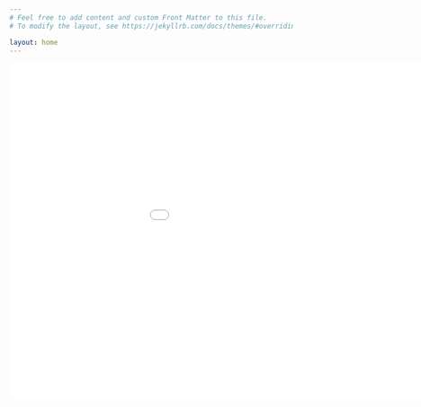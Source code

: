 ```yaml
---
# Feel free to add content and custom Front Matter to this file.
# To modify the layout, see https://jekyllrb.com/docs/themes/#overriding-theme-defaults

layout: home
---
```

<embed 
       type="text/html" 
       src="/bokeh/periodic.html"
       width="1100"
       height="600"
       >
</embed>